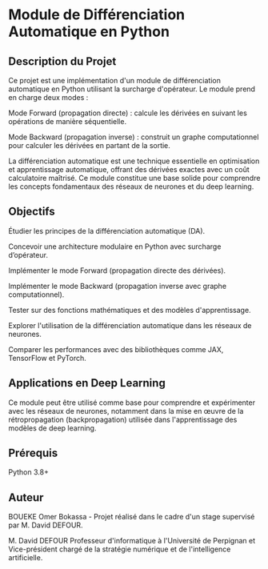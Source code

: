 # Module de Différenciation Automatique en Python

## Description du Projet

Ce projet est une implémentation d'un module de différenciation automatique en Python utilisant la surcharge d'opérateur. Le module prend en charge deux modes :

Mode Forward (propagation directe) : calcule les dérivées en suivant les opérations de manière séquentielle.

Mode Backward (propagation inverse) : construit un graphe computationnel pour calculer les dérivées en partant de la sortie.

La différenciation automatique est une technique essentielle en optimisation et apprentissage automatique, offrant des dérivées exactes avec un coût calculatoire maîtrisé. Ce module constitue une base solide pour comprendre les concepts fondamentaux des réseaux de neurones et du deep learning.

## Objectifs

Étudier les principes de la différenciation automatique (DA).

Concevoir une architecture modulaire en Python avec surcharge d’opérateur.

Implémenter le mode Forward (propagation directe des dérivées).

Implémenter le mode Backward (propagation inverse avec graphe computationnel).

Tester sur des fonctions mathématiques et des modèles d'apprentissage.

Explorer l'utilisation de la différenciation automatique dans les réseaux de neurones.

Comparer les performances avec des bibliothèques comme JAX, TensorFlow et PyTorch.

## Applications en Deep Learning

Ce module peut être utilisé comme base pour comprendre et expérimenter avec les réseaux de neurones, notamment dans la mise en œuvre de la rétropropagation (backpropagation) utilisée dans l'apprentissage des modèles de deep learning.

## Prérequis

Python 3.8+

## Auteur

BOUEKE Omer Bokassa - Projet réalisé dans le cadre d'un stage supervisé par M. David DEFOUR.

M. David DEFOUR
Professeur d'informatique à l'Université de Perpignan et Vice-président chargé de la stratégie numérique et de l'intelligence artificielle.
